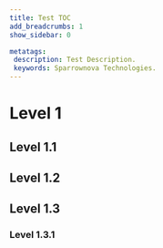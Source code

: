 ```yaml
---
title: Test TOC
add_breadcrumbs: 1
show_sidebar: 0

metatags:
 description: Test Description.
 keywords: Sparrownova Technologies.
---
```


# Level 1

## Level 1.1

## Level 1.2

## Level 1.3

### Level 1.3.1
